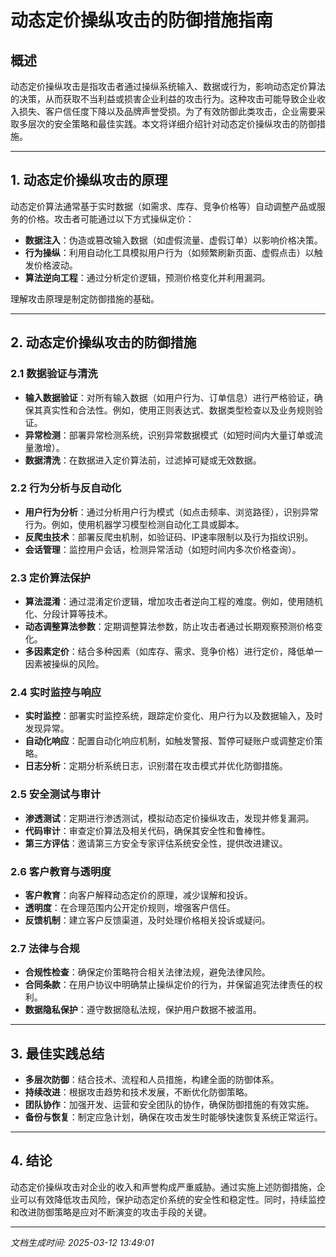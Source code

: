 # 动态定价操纵攻击的防御措施指南

## 概述
动态定价操纵攻击是指攻击者通过操纵系统输入、数据或行为，影响动态定价算法的决策，从而获取不当利益或损害企业利益的攻击行为。这种攻击可能导致企业收入损失、客户信任度下降以及品牌声誉受损。为了有效防御此类攻击，企业需要采取多层次的安全策略和最佳实践。本文将详细介绍针对动态定价操纵攻击的防御措施。

---

## 1. 动态定价操纵攻击的原理
动态定价算法通常基于实时数据（如需求、库存、竞争价格等）自动调整产品或服务的价格。攻击者可能通过以下方式操纵定价：
- **数据注入**：伪造或篡改输入数据（如虚假流量、虚假订单）以影响价格决策。
- **行为操纵**：利用自动化工具模拟用户行为（如频繁刷新页面、虚假点击）以触发价格波动。
- **算法逆向工程**：通过分析定价逻辑，预测价格变化并利用漏洞。

理解攻击原理是制定防御措施的基础。

---

## 2. 动态定价操纵攻击的防御措施

### 2.1 数据验证与清洗
- **输入数据验证**：对所有输入数据（如用户行为、订单信息）进行严格验证，确保其真实性和合法性。例如，使用正则表达式、数据类型检查以及业务规则验证。
- **异常检测**：部署异常检测系统，识别异常数据模式（如短时间内大量订单或流量激增）。
- **数据清洗**：在数据进入定价算法前，过滤掉可疑或无效数据。

### 2.2 行为分析与反自动化
- **用户行为分析**：通过分析用户行为模式（如点击频率、浏览路径），识别异常行为。例如，使用机器学习模型检测自动化工具或脚本。
- **反爬虫技术**：部署反爬虫机制，如验证码、IP速率限制以及行为指纹识别。
- **会话管理**：监控用户会话，检测异常活动（如短时间内多次价格查询）。

### 2.3 定价算法保护
- **算法混淆**：通过混淆定价逻辑，增加攻击者逆向工程的难度。例如，使用随机化、分段计算等技术。
- **动态调整算法参数**：定期调整算法参数，防止攻击者通过长期观察预测价格变化。
- **多因素定价**：结合多种因素（如库存、需求、竞争价格）进行定价，降低单一因素被操纵的风险。

### 2.4 实时监控与响应
- **实时监控**：部署实时监控系统，跟踪定价变化、用户行为以及数据输入，及时发现异常。
- **自动化响应**：配置自动化响应机制，如触发警报、暂停可疑账户或调整定价策略。
- **日志分析**：定期分析系统日志，识别潜在攻击模式并优化防御措施。

### 2.5 安全测试与审计
- **渗透测试**：定期进行渗透测试，模拟动态定价操纵攻击，发现并修复漏洞。
- **代码审计**：审查定价算法及相关代码，确保其安全性和鲁棒性。
- **第三方评估**：邀请第三方安全专家评估系统安全性，提供改进建议。

### 2.6 客户教育与透明度
- **客户教育**：向客户解释动态定价的原理，减少误解和投诉。
- **透明度**：在合理范围内公开定价规则，增强客户信任。
- **反馈机制**：建立客户反馈渠道，及时处理价格相关投诉或疑问。

### 2.7 法律与合规
- **合规性检查**：确保定价策略符合相关法律法规，避免法律风险。
- **合同条款**：在用户协议中明确禁止操纵定价的行为，并保留追究法律责任的权利。
- **数据隐私保护**：遵守数据隐私法规，保护用户数据不被滥用。

---

## 3. 最佳实践总结
- **多层次防御**：结合技术、流程和人员措施，构建全面的防御体系。
- **持续改进**：根据攻击趋势和技术发展，不断优化防御策略。
- **团队协作**：加强开发、运营和安全团队的协作，确保防御措施的有效实施。
- **备份与恢复**：制定应急计划，确保在攻击发生时能够快速恢复系统正常运行。

---

## 4. 结论
动态定价操纵攻击对企业的收入和声誉构成严重威胁。通过实施上述防御措施，企业可以有效降低攻击风险，保护动态定价系统的安全性和稳定性。同时，持续监控和改进防御策略是应对不断演变的攻击手段的关键。

---

*文档生成时间: 2025-03-12 13:49:01*

